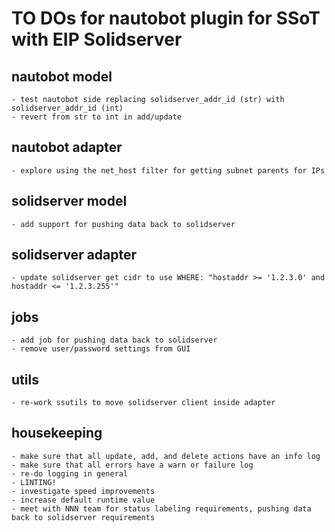 # TO DOs for nautobot plugin for SSoT with EIP Solidserver

## nautobot model

    - test nautobot side replacing solidserver_addr_id (str) with solidserver_addr_id (int)
    - revert from str to int in add/update

## nautobot adapter

    - explore using the net_host filter for getting subnet parents for IPs

## solidserver model

    - add support for pushing data back to solidserver

## solidserver adapter

    - update solidserver get cidr to use WHERE: "hostaddr >= '1.2.3.0' and hostaddr <= '1.2.3.255'"

## jobs

    - add job for pushing data back to solidserver
    - remove user/password settings from GUI

## utils

    - re-work ssutils to move solidserver client inside adapter

## housekeeping

    - make sure that all update, add, and delete actions have an info log
    - make sure that all errors have a warn or failure log
    - re-do logging in general
    - LINTING!
    - investigate speed improvements
    - increase default runtime value
    - meet with NNN team for status labeling requirements, pushing data back to solidserver requirements
